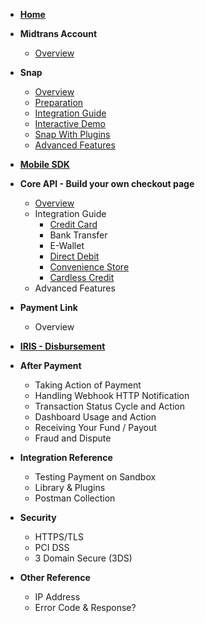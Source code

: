 - [**Home**](/)

- **Midtrans Account**

	- [Overview](en/midtrans-account/overview.md)

- **Snap**

	- [Overview](en/snap/overview.md)
	- [Preparation](en/snap/preparation.md)
	- [Integration Guide](en/snap/integration-guide.md)
	- [Interactive Demo](en/snap/interactive-demo.md)
	- [Snap With Plugins](en/snap/with-plugins.md)
	- [Advanced Features](en/snap/advanced-feature.md)

- [**Mobile SDK**](https://mobile-docs.midtrans.com)

- **Core API - Build your own checkout page**

	- [Overview](en/core-api/overview.md)
	- Integration Guide
		- [Credit Card](en/core-api/credit-card.md)
		- Bank Transfer
		- E-Wallet
		- [Direct Debit](en/core-api/direct-debit.md)
		- [Convenience Store](en/core-api/convenience-store.md)
		- [Cardless Credit](en/core-api/cardless-credit.md)
	- Advanced Features

- **Payment Link**

	- Overview

- [**IRIS - Disbursement**](https://iris-docs.midtrans.com/)

- **After Payment**	

	- Taking Action of Payment	
	- Handling Webhook HTTP Notification	
	- Transaction Status Cycle and Action	
	- Dashboard Usage and Action	
	- Receiving Your Fund / Payout	
	- Fraud and Dispute	

- **Integration Reference**

	- Testing Payment on Sandbox
	- Library & Plugins
	- Postman Collection

- **Security**	

	- HTTPS/TLS	
	- PCI DSS	
	- 3 Domain Secure (3DS)	

- **Other Reference**	

	- IP Address	
	- Error Code & Response?	